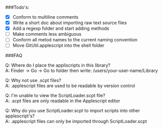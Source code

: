 ###Todo's:
- [x] Conform to multiline comments
- [x] Write a short doc about importing raw text source files
- [x] Add a regexp folder and start adding methods
- [ ] Make comments less ambiguous
- [ ] Conform all metod names to the current naming convention
- [ ] Move GitUtil.applescript into the shell folder

###FAQ

Q: Where do I place the appliscripts in this library?<br/>
A: Finder -> Go -> Go to folder then write: /users/your-user-name/Library

Q: Why not use .scpt files?<br/>
A: .applescript files are used to be readable by version control

Q: I'm unable to view the ScriptLoader.scpt file?<br/>
A: .scpt files are only readable in the Applescript editor

Q: Why do you use ScriptLoader.scpt to import scripts into other applescript's?<br/>
A: .applescript files can only be imported through ScriptLoader.scpt
